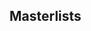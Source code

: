 <!DOCTYPE html>
<html>
<head>
  <title>GO Masterlist Ex</title>
  <style> banner {width: 100%; height: 200px; background-color: #E3E8FF; color: d7fcf3; text-align: center; line-height: 200px; font-size: 2em} </style>
</head>
<body>
<h2>Masterlists</h2>
</body>
</html>
